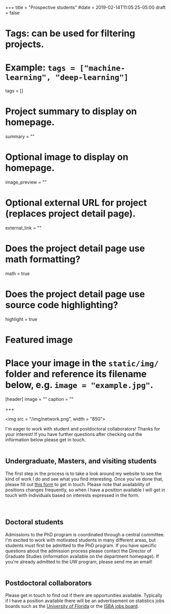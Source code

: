 +++
title = "Prospective students"
#date = 2019-02-14T11:05:25-05:00
draft = false

# Tags: can be used for filtering projects.
# Example: `tags = ["machine-learning", "deep-learning"]`
tags = []

# Project summary to display on homepage.
summary = ""

# Optional image to display on homepage.
image_preview = ""

# Optional external URL for project (replaces project detail page).
external_link = ""

# Does the project detail page use math formatting?
math = true

# Does the project detail page use source code highlighting?
highlight = true

# Featured image
# Place your image in the `static/img/` folder and reference its filename below, e.g. `image = "example.jpg"`.
[header]
image = ""
caption = ""

+++

<img src = "/img/network.png", width = "850">

I'm eager to work with student and postdoctoral collaborators! Thanks for your interest!  If you have further questions after checking out the information below please get in touch.
<br>
<br>
## Undergraduate, Masters, and visiting students
The first step in the process is to take a look around my website to see the kind of work I do and see what you find interesting.  Once you've done that, please fill out [this form](https://docs.google.com/forms/d/e/1FAIpQLSdZLbfNFG2tADlTe9nbLMB8f4HmBKJ-aWEfWyAZXP-n0FAfAQ/viewform?usp=sf_link) to get in touch.  Please note that availability of positions changes frequently, so when I have a position available I will get in touch with individuals based on interests expressed in the form.  
<br>
<br>
## Doctoral students
Admissions to the PhD program is coordinated through a central committee.  I'm excited to work with motivated students in many different areas, but students must first be admitted to the PhD program.  If you have specific questions about the admission process please contact the Director of Graduate Studies (information available on the department homepage).  If you're already admitted to the UW program, please send me an email!
<br>
<br>
## Postdoctoral collaborators
Please get in touch to find out if there are opportunities available.  Typically if I have a position available there will be an advertisement on statistics jobs boards such as the [University of Florida](https://forms.stat.ufl.edu/statistics-jobs/) or the [ISBA jobs board](https://bayesian.org/resources/jobs/). 
